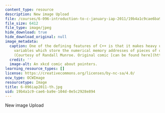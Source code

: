 ```yaml
---
content_type: resource
description: New image Upload
file: /courses/6-096-introduction-to-c-january-iap-2011/19b4a1c9cae6ba9e104d0e5c2928e894_6-096iap2011-th.jpg
file_size: 6412
file_type: image/jpeg
hide_download: true
hide_download_original: null
image_metadata:
  caption: One of the defining features of C++ is that it makes heavy use of pointers,
    variables which store the numerical memory addresses of pieces of other data.
    (Courtesy of Randall Munroe. Original comic [can be found here](http://xkcd.com/138/).)
  credit: ''
  image-alt: An xkcd comic about pointers.
learning_resource_types: []
license: https://creativecommons.org/licenses/by-nc-sa/4.0/
ocw_type: OCWImage
resourcetype: Image
title: 6-096iap2011-th.jpg
uid: 19b4a1c9-cae6-ba9e-104d-0e5c2928e894
---
```

New image Upload